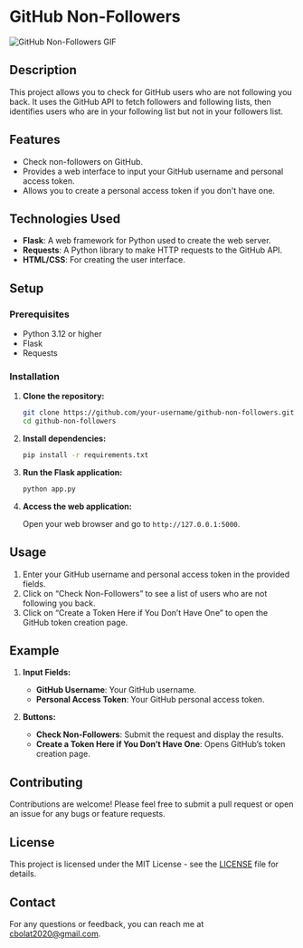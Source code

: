 # GitHub Non-Followers

</body>
</html>
 <div class="gif-container">
            <img src="GitHub_Non_Followers.gif" alt="GitHub Non-Followers GIF">
        </div>
    </div>

## Description

This project allows you to check for GitHub users who are not following you back. It uses the GitHub API to fetch followers and following lists, then identifies users who are in your following list but not in your followers list. 

## Features

- Check non-followers on GitHub.
- Provides a web interface to input your GitHub username and personal access token.
- Allows you to create a personal access token if you don't have one.

## Technologies Used

- **Flask**: A web framework for Python used to create the web server.
- **Requests**: A Python library to make HTTP requests to the GitHub API.
- **HTML/CSS**: For creating the user interface.

## Setup

### Prerequisites

- Python 3.12 or higher
- Flask
- Requests

### Installation

1. **Clone the repository:**

    ```bash
    git clone https://github.com/your-username/github-non-followers.git
    cd github-non-followers
    ```

2. **Install dependencies:**

    ```bash
    pip install -r requirements.txt
    ```

3. **Run the Flask application:**

    ```bash
    python app.py
    ```

4. **Access the web application:**

    Open your web browser and go to `http://127.0.0.1:5000`.

## Usage

1. Enter your GitHub username and personal access token in the provided fields.
2. Click on “Check Non-Followers” to see a list of users who are not following you back.
3. Click on “Create a Token Here if You Don’t Have One” to open the GitHub token creation page.

## Example

1. **Input Fields:**
    - **GitHub Username**: Your GitHub username.
    - **Personal Access Token**: Your GitHub personal access token.

2. **Buttons:**
    - **Check Non-Followers**: Submit the request and display the results.
    - **Create a Token Here if You Don’t Have One**: Opens GitHub’s token creation page.

## Contributing

Contributions are welcome! Please feel free to submit a pull request or open an issue for any bugs or feature requests.

## License

This project is licensed under the MIT License - see the [LICENSE](LICENSE) file for details.

## Contact

For any questions or feedback, you can reach me at [cbolat2020@gmail.com](mailto:cbolat2020@gmail.com).

